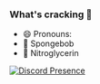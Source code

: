 ### What's cracking 👋

<!--
**WhoTook7050/WhoTook7050** is a ✨ _special_ ✨ repository because its `README.md` (this file) appears on your GitHub profile.

Here are some ideas to get you started:

- 🔭 I’m currently working on ...
- 🌱 I’m currently learning ...
- 👯 I’m looking to collaborate on ...
- 🤔 I’m looking for help with ...
- 💬 Ask me about ...
- 📫 How to reach me: ...
- ⚡ Fun fact: ...
-->

- 😄 Pronouns: 
- 🌱 Spongebob
- 🤔 Nitroglycerin

[![Discord Presence](https://lanyard.cnrad.dev/api/210731839692865546?theme=dark&bg=612982&hideDiscrim=true&hideTimestamp=true&hideStatus=true&idleMessage=Weebs%20really%20think%20being%20a%20degenerate%20is%20based)](https://discord.com/users/210731839692865546)
